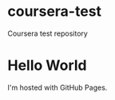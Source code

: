 # coursera-test
Coursera test repository
<!DOCTYPE html>
<html>
<body>
<h1>Hello World</h1>
<p>I'm hosted with GitHub Pages.</p>
</body>
</html>

